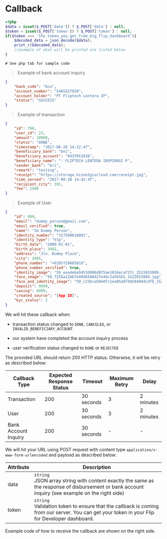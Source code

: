 # Callback

```php
<?php
$data = isset($_POST['data']) ? $_POST['data'] : null;
$token = isset($_POST['token']) ? $_POST['token'] : null;
if($token === 'the_token_you_get_from_big_flip_dashboard'){
	$decoded_data = json_decode($data);
	print_r($decoded_data);
	//example of what will be printed are listed below
}
```

```shell
# See php tab for sample code
```

> Example of bank account inquiry

```json
{
    "bank_code": "bca",
    "account_number": "5465327020",
    "account_holder": "PT Fliptech Lentera IP",
    "status": "SUCCESS"
}
```

> Example of transaction

```json
{
    "id": 790,
    "user_id": 23,
    "amount": 10000,
    "status": "DONE",
    "timestamp": "2017-08-28 14:32:47",
    "beneficiary_bank": "bni",
    "beneficiary_account": "0437051936",
    "beneficiary_name": "- FLIPTECH LENTERA INSPIRASI P",
    "sender_bank": "bri",
    "remark": "testing",
    "receipt": "https://storage.biznetgiocloud.com/receipt.jpg",
    "time_served": "2017-08-28 14:42:47",
    "recipient_city": 391,
    "fee": 1500
}
```

> Example of User

```json
{
    "id": 999,
    "email": "dummy_person@gmail.com",
    "email_verified": true,
    "name": "Im Dummy Person",
    "identity_number": "317500010001",
    "identity_type": "ktp",
    "birth_date": "2000-01-01",
    "birth_place": 3492,
    "address": "Jln. Dummy Place",
    "city": 3405,
    "phone_number": "+6285729685018",
    "phone_number_verified": true,
    "identity_image": "59_eaa4eba9453d906d8f5ae1816ecaf2fc_1522653089.jpg",
    "face_image": "59_725ba12bb7e49d650042fe46c2a5b5b5_1522653089.jpg",
    "face_and_identity_image": "59_c23bca50e0fc1ea05a074928489dcdfb_1521443408.jpeg",
    "deposit": 9999,
    "saving": 9999,
    "created_source": '[App ID]',
    "kyc_status": 2
}
```

We will hit these callback when:

- transaction status changed to `DONE`, `CANCELED`, or `INVALID_BENEFICIARY_ACCOUNT`

- our system have completed the account inquiry process

- user verification status changed to `DONE` or `REJECTED`

The provided URL should return 200 HTTP status. Otherwise, it will be retry as described below:

Callback Type | Expected Response Status | Timeout | Maximum Retry | Delay
--------------|--------------------------|---------|---------------|-------
Transaction | 200 | 30 seconds | 3 | 2 minutes
User | 200 | 30 seconds | 3 | 2 minutes
Bank Account Inquiry | 200 | 30 seconds | - | -

We will hit your URL using POST request with content type `application/x-www-form-urlencoded` and payload as described below:

Attribute | Description
----------|-------------
data | `string`<br>JSON array string with content exactly the same as the response of disbursement or bank account inquiry (see example on the right side)
token | `string`<br>Validation token to ensure that the callback is coming from our server. You can get your token in your Flip for Developer dashboard.

Example code of how to receive the callback are shown on the right side.
